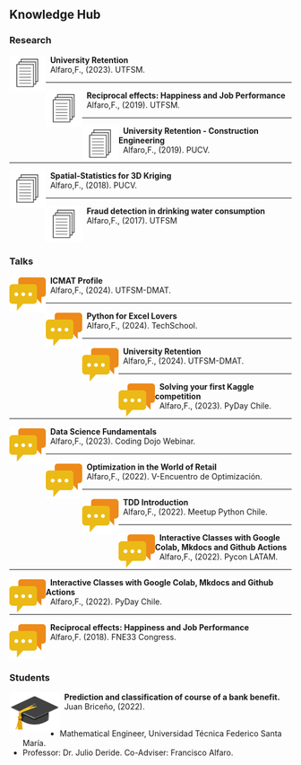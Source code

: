 ## Knowledge Hub

### Research

<p>
<img src="../../images/research/paper.png" alt="Smiley face image"
style="float:left; width:65px; height:65px;">
<span style="vertical-align:bottom">
&nbsp <strong> University Retention</strong> <br>
&nbsp  Alfaro,F., (2023). UTFSM.
</span>
</p>

<hr size="30">

<p>
<img src="../../images/research/paper.png" alt="Smiley face image"
style="float:left; width:65px; height:65px;">
<span style="vertical-align:bottom">
&nbsp <strong> Reciprocal effects: Happiness and Job Performance</strong> <br>
&nbsp  Alfaro,F., (2019). UTFSM.
</span>
</p>

<hr size="30">


<p>
<img src="../../images/research/paper.png" alt="Smiley face image"
style="float:left; width:65px; height:65px;">
<span style="vertical-align:bottom">
&nbsp <strong> University Retention - Construction Engineering</strong> <br>
&nbsp  Alfaro,F., (2019). PUCV. 
</span>
</p>

<hr size="30">

<p>
<img src="../../images/research/paper.png" alt="Smiley face image"
style="float:left; width:65px; height:65px;">
<span style="vertical-align:bottom">
&nbsp <strong> Spatial-Statistics for 3D Kriging</strong> <br>
&nbsp  Alfaro,F., (2018). PUCV.
</span>
</p>
 
<hr size="30">

<p>
<img src="../../images/research/paper.png" alt="Smiley face image"
style="float:left; width:65px; height:65px;">
<span style="vertical-align:bottom">
&nbsp <strong> Fraud detection in drinking water consumption</strong> <br>
&nbsp  Alfaro,F., (2017). UTFSM
</span>
</p>

<br>

### Talks

<p>
<a href="https://github.com/fralfaro/portfolio/blob/main/docs/files/talks/icmat_intro.pdf">
    <img src="../../images/research/talk.png"
      style="float:left; width:65px; height:65px;">
</a>
<span style="vertical-align:bottom">
&nbsp <strong>ICMAT Profile</strong> <br>
&nbsp  Alfaro,F., (2024). UTFSM-DMAT.
</span>
</p>

<hr size="30">

<p>
<a href="https://github.com/fralfaro/portfolio/blob/main/docs/files/talks/python_excel.pdf">
    <img src="../../images/research/talk.png"
      style="float:left; width:65px; height:65px;">
</a>
<span style="vertical-align:bottom">
&nbsp <strong>Python for Excel Lovers</strong> <br>
&nbsp  Alfaro,F., (2024). TechSchool.
</span>
</p>

<hr size="30">


<p>
<a href="https://github.com/fralfaro/portfolio/blob/main/docs/files/talks/MAT283_2024S1_talk.pdf">
    <img src="../../images/research/talk.png"
      style="float:left; width:65px; height:65px;">
</a>
<span style="vertical-align:bottom">
&nbsp <strong>University Retention</strong> <br>
&nbsp  Alfaro,F., (2024). UTFSM-DMAT.
</span>
</p>

<hr size="30">

<p>
<a href="https://github.com/fralfaro/portfolio/blob/main/docs/files/talks/PyDayChile2023_talk.pdf">
    <img src="../../images/research/talk.png"
      style="float:left; width:65px; height:65px;">
</a>
<span style="vertical-align:bottom">
&nbsp <strong>Solving your first Kaggle competition</strong> <br>
&nbsp  Alfaro,F., (2023). PyDay Chile.
</span>
</p>

<hr size="30">

<p>
<a href="https://github.com/fralfaro/portfolio/blob/main/docs/files/talks/cd_intro_ds_talk.pdf">
    <img src="../../images/research/talk.png"
      style="float:left; width:65px; height:65px;">
</a>
<span style="vertical-align:bottom">
&nbsp <strong>Data Science Fundamentals</strong> <br>
&nbsp  Alfaro,F., (2023). Coding Dojo Webinar.
</span>
</p>

<hr size="30">

<p>
<a href="https://github.com/fralfaro/portfolio/blob/main/docs/files/talks/workshop_optimization_talk.pdf">
    <img src="../../images/research/talk.png"
      style="float:left; width:65px; height:65px;">
</a>
<span style="vertical-align:bottom">
&nbsp <strong>Optimization in the World of Retail</strong> <br>
&nbsp  Alfaro,F., (2022). V-Encuentro de Optimización.
</span>
</p>

<hr size="30">

<p>
<a href="https://github.com/fralfaro/portfolio/blob/main/docs/files/talks/MeetupPythonChile_20220929_talk.pdf">
    <img src="../../images/research/talk.png"
      style="float:left; width:65px; height:65px;">
</a>
<span style="vertical-align:bottom">
&nbsp <strong>TDD Introduction</strong> <br>
&nbsp  Alfaro,F., (2022). Meetup Python Chile.
</span>
</p>

<hr size="30">

<p>
<a href="https://github.com/fralfaro/portfolio/blob/main/docs/files/talks/PyConLatam2022_talk.pdf">
    <img src="../../images/research/talk.png"
      style="float:left; width:65px; height:65px;">
</a>
<span style="vertical-align:bottom">
&nbsp <strong>Interactive Classes with Google Colab, Mkdocs and Github Actions</strong> <br>
&nbsp  Alfaro,F., (2022). Pycon LATAM.
</span>
</p>

<hr size="30">

<p>
<a href="https://github.com/fralfaro/portfolio/blob/main/docs/files/talks/PyDayChile2022_talk.pdf">
    <img src="../../images/research/talk.png"
      style="float:left; width:65px; height:65px;">
</a>
<span style="vertical-align:bottom">
&nbsp <strong>Interactive Classes with Google Colab, Mkdocs and Github Actions</strong> <br>
&nbsp  Alfaro,F., (2022). PyDay Chile.
</span>
</p>

<hr size="30">

<p>
<a href="https://github.com/fralfaro/portfolio/blob/main/docs/files/talks/FNE33_talk.pdf">
    <img src="../../images/research/talk.png"
      style="float:left; width:65px; height:65px;">
</a>
<span style="vertical-align:bottom">
&nbsp <strong>Reciprocal effects: Happiness and Job Performance</strong> <br>
&nbsp  Alfaro,F. (2018). FNE33 Congress.
</span>
</p>



<br>

### Students

<p>
<a href="https://github.com/fralfaro/portfolio/blob/main/docs/files/students/memoria_juan.pdf">
    <img src="../../images/research/hat.png" alt="Smiley face image"
style="float:left; width:90px; height:70px;">
</a>
<span style="vertical-align:bottom">
&nbsp <strong>Prediction and classification of course of a bank benefit.</strong> <br>
&nbsp Juan Briceño, (2022). <br>
</span> <br>
</p>

* Mathematical Engineer, Universidad Técnica Federico Santa María.
* Professor: Dr. Julio Deride. Co-Adviser: Francisco Alfaro.